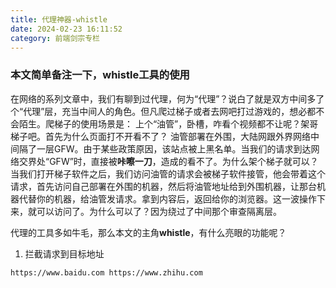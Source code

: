 ```yaml
---
title: 代理神器-whistle
date: 2024-02-23 16:11:52
category: 前端剑宗专栏
---
```


### 本文简单备注一下，whistle工具的使用

在网络的系列文章中，我们有聊到过代理，何为“代理”？说白了就是双方中间多了个“代理”层，充当中间人的角色。但凡爬过梯子或者去网吧打过游戏的，想必都不会陌生。爬梯子的使用场景是： 上个“油管”，卧槽，咋看个视频都不让呢？架哥梯子吧。首先为什么页面打不开看不了？ 油管部署在外围，大陆网跟外界网络中间隔了一层GFW。由于某些政策原因，该站点被上黑名单。当我们的请求到达网络交界处“GFW”时，直接被**咔嚓一刀**，造成的看不了。为什么架个梯子就可以？当我们打开梯子软件之后，我们访问油管的请求会被梯子软件接管，他会带着这个请求，首先访问自己部署在外围的机器，然后将油管地址给到外围机器，让那台机器代替你的机器，给油管发请求。拿到内容后，返回给你的浏览器。这一波操作下来，就可以访问了。为什么可以了？因为绕过了中间那个审查隔离层。

代理的工具多如牛毛，那么本文的主角**whistle**，有什么亮眼的功能呢？

1. 拦截请求到目标地址

```
https://www.baidu.com https://www.zhihu.com
```

